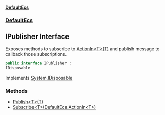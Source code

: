 #### [DefaultEcs](./index.md 'index')
### [DefaultEcs](./DefaultEcs.md 'DefaultEcs')
## IPublisher Interface
Exposes methods to subscribe to [ActionIn&lt;T&gt;(T)](./DefaultEcs-ActionIn-T-(T).md 'DefaultEcs.ActionIn&lt;T&gt;(T)') and publish message to callback those subscriptions.  
```C#
public interface IPublisher :
IDisposable
```
Implements [System.IDisposable](https://docs.microsoft.com/en-us/dotnet/api/System.IDisposable 'System.IDisposable')  
### Methods
- [Publish&lt;T&gt;(T)](./DefaultEcs-IPublisher-Publish-T-(T).md 'DefaultEcs.IPublisher.Publish&lt;T&gt;(T)')
- [Subscribe&lt;T&gt;(DefaultEcs.ActionIn&lt;T&gt;)](./DefaultEcs-IPublisher-Subscribe-T-(DefaultEcs-ActionIn-T-).md 'DefaultEcs.IPublisher.Subscribe&lt;T&gt;(DefaultEcs.ActionIn&lt;T&gt;)')
